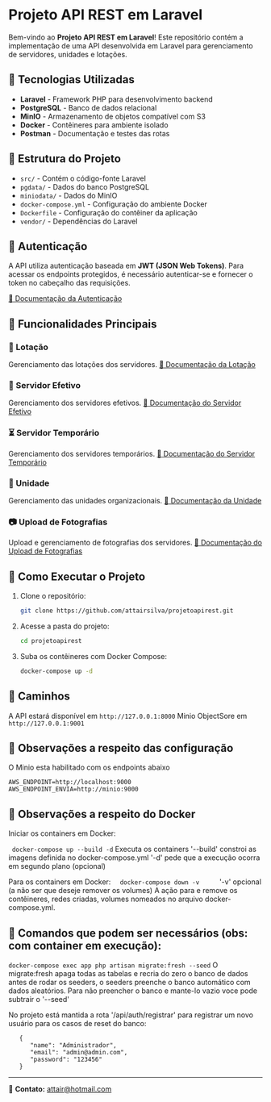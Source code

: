 # Projeto API REST em Laravel

Bem-vindo ao **Projeto API REST em Laravel**! Este repositório contém a implementação de uma API desenvolvida em Laravel para gerenciamento de servidores, unidades e lotações.

## 📌 Tecnologias Utilizadas

- **Laravel** - Framework PHP para desenvolvimento backend
- **PostgreSQL** - Banco de dados relacional
- **MinIO** - Armazenamento de objetos compatível com S3
- **Docker** - Contêineres para ambiente isolado
- **Postman** - Documentação e testes das rotas

## 📂 Estrutura do Projeto

- `src/` - Contém o código-fonte Laravel
- `pgdata/` - Dados do banco PostgreSQL
- `miniodata/` - Dados do MinIO
- `docker-compose.yml` - Configuração do ambiente Docker
- `Dockerfile` - Configuração do contêiner da aplicação
- `vendor/` - Dependências do Laravel

## 🔑 Autenticação

A API utiliza autenticação baseada em **JWT (JSON Web Tokens)**. Para acessar os endpoints protegidos, é necessário autenticar-se e fornecer o token no cabeçalho das requisições.

[📄 Documentação da Autenticação](https://documenter.getpostman.com/view/41683423/2sB2cRC4R4)

## 📌 Funcionalidades Principais

### 📍 Lotação
Gerenciamento das lotações dos servidores.
[📄 Documentação da Lotação](https://documenter.getpostman.com/view/41683423/2sB2cRC4R5)

### 👤 Servidor Efetivo
Gerenciamento dos servidores efetivos.
[📄 Documentação do Servidor Efetivo](https://documenter.getpostman.com/view/41683423/2sB2cRC4VM)

### ⏳ Servidor Temporário
Gerenciamento dos servidores temporários.
[📄 Documentação do Servidor Temporário](https://documenter.getpostman.com/view/41683423/2sB2cRC4VN)

### 🏢 Unidade
Gerenciamento das unidades organizacionais.
[📄 Documentação da Unidade](https://documenter.getpostman.com/view/41683423/2sB2cRC4VQ)

### 📷 Upload de Fotografias
Upload e gerenciamento de fotografias dos servidores.
[📄 Documentação do Upload de Fotografias](https://documenter.getpostman.com/view/41683423/2sB2cRC4VS)

## 🚀 Como Executar o Projeto

1. Clone o repositório:
   ```sh
   git clone https://github.com/attairsilva/projetoapirest.git
   ```

2. Acesse a pasta do projeto:
   ```sh
   cd projetoapirest
   ```

3. Suba os contêineres com Docker Compose:
   ```sh
   docker-compose up -d
   ```


## 🚀 Caminhos 
   A API estará disponível em `http://127.0.0.1:8000`
   Minio ObjectSore em `http://127.0.0.1:9001`


## 🚀 Observações a respeito das configuração

   O Minio esta habilitado com os endpoints abaixo

   ```
   AWS_ENDPOINT=http://localhost:9000
   AWS_ENDPOINT_ENVIA=http://minio:9000
   ```

## 🚀 Observações a respeito do Docker

   Iniciar os containers em Docker:

   ```  docker-compose up --build -d ``` 
   Executa os containers
   '--build' constroi as imagens definida no docker-compose.yml
   '-d' pede que a execução ocorra em segundo plano (opcional)

   Para os containers em Docker:
   ```   docker-compose down -v      ``` 
   '-v' opcional (a não ser que deseje remover os volumes)
   A ação para e remove os contêineres, redes criadas, volumes nomeados no arquivo docker-compose.yml.
   

## 🚀  Comandos que podem ser necessários (obs: com container em execução):

   ``` docker-compose exec app php artisan migrate:fresh --seed ```
   O migrate:fresh apaga todas as tabelas e recria do zero o banco de dados antes de rodar os seeders, o seeders preenche o banco automático com dados aleatórios. Para não preencher o banco e mante-lo vazio voce pode subtrair o '--seed'

   No projeto está mantida a rota '/api/auth/registrar' para registrar um novo usuário para os casos de reset do banco:

   ```
      {
         "name": "Administrador",
         "email": "admin@admin.com",
         "password": "123456"
      } 
   ```

  




---

📧 **Contato:** attair@hotmail.com